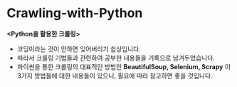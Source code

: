 # Crawling-with-Python

**<Python을 활용한 크롤링>**
- 코딩이라는 것이 안하면 잊어버리기 쉽상입니다.
- 따라서 크롤링 기법들과 관련하여 공부한 내용들을 기록으로 남겨두었습니다.
- 파이썬을 통한 크롤링의 대표적인 방법인 **BeautifulSoup, Selenium, Scrapy** 이 3가지 방법들에 대한 내용들이 있으니, 필요에 따라 참고하면 좋을 것입니다.
